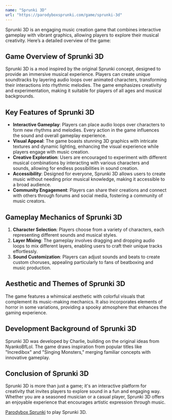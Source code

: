 ```yaml
---
name: "Sprunki 3D"
url: "https://parodyboxsprunki.com/game/sprunki-3d"
---
```


Sprunki 3D is an engaging music creation game that combines interactive gameplay with vibrant graphics, allowing players to explore their musical creativity. Here’s a detailed overview of the game:

## Game Overview of Sprunki 3D
Sprunki 3D is a mod inspired by the original Sprunki concept, designed to provide an immersive musical experience. Players can create unique soundtracks by layering audio loops over animated characters, transforming their interactions into rhythmic melodies. The game emphasizes creativity and experimentation, making it suitable for players of all ages and musical backgrounds.

## Key Features of Sprunki 3D
- **Interactive Gameplay**: Players can place audio loops over characters to form new rhythms and melodies. Every action in the game influences the sound and overall gameplay experience.
- **Visual Appeal**: The game boasts stunning 3D graphics with intricate textures and dynamic lighting, enhancing the visual experience while players engage with music creation.
- **Creative Exploration**: Users are encouraged to experiment with different musical combinations by interacting with various characters and sounds, allowing for endless possibilities in sound creation.
- **Accessibility**: Designed for everyone, Sprunki 3D allows users to create music without needing prior musical knowledge, making it accessible to a broad audience.
- **Community Engagement**: Players can share their creations and connect with others through forums and social media, fostering a community of music creators.

## Gameplay Mechanics of Sprunki 3D
1. **Character Selection**: Players choose from a variety of characters, each representing different sounds and musical styles.
2. **Layer Mixing**: The gameplay involves dragging and dropping audio loops to mix different layers, enabling users to craft their unique tracks effortlessly.
3. **Sound Customization**: Players can adjust sounds and beats to create custom choruses, appealing particularly to fans of beatboxing and music production.

## Aesthetic and Themes of Sprunki 3D
The game features a whimsical aesthetic with colorful visuals that complement its music-making mechanics. It also incorporates elements of horror in some variations, providing a spooky atmosphere that enhances the gaming experience.

## Development Background of Sprunki 3D
Sprunki 3D was developed by Charlie, building on the original ideas from NyankoBfLol. The game draws inspiration from popular titles like "Incredibox" and "Singing Monsters," merging familiar concepts with innovative gameplay.

## Conclusion of Sprunki 3D
Sprunki 3D is more than just a game; it's an interactive platform for creativity that invites players to explore sound in a fun and engaging way. Whether you are a seasoned musician or a casual player, Sprunki 3D offers an enjoyable experience that encourages artistic expression through music.

[Parodybox Sprunki](https://parodyboxsprunki.com/game/sprunki-3d) to play Sprunki 3D.
